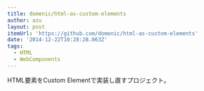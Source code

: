 ```yaml
---
title: domenic/html-as-custom-elements
author: azu
layout: post
itemUrl: 'https://github.com/domenic/html-as-custom-elements'
date: '2014-12-22T10:28:28.063Z'
tags:
  - HTML
  - WebComponents
---
```

HTML要素をCustom Elementで実装し直すプロジェクト。
